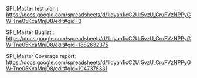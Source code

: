 SPI_Master test plan :
https://docs.google.com/spreadsheets/d/1ldyah1icC2Ur5vzU_CruFVzNPPyGW-Tne05KxaMnjD8/edit#gid=0

SPI_Master Buglist :
https://docs.google.com/spreadsheets/d/1ldyah1icC2Ur5vzU_CruFVzNPPyGW-Tne05KxaMnjD8/edit#gid=1882632375

SPI_Master Coverage report:
https://docs.google.com/spreadsheets/d/1ldyah1icC2Ur5vzU_CruFVzNPPyGW-Tne05KxaMnjD8/edit#gid=1047378331



